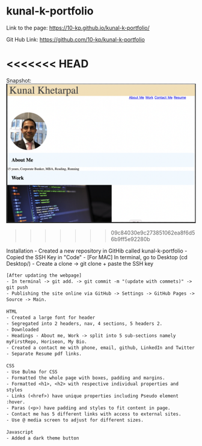 # kunal-k-portfolio

Link to the page: https://10-kp.github.io/kunal-k-portfolio/

Git Hub Link: https://github.com/10-kp/kunal-k-portfolio

<<<<<<< HEAD
=======
Snapshot: ![](assets/images/screen-shot.png)
>>>>>>> 09c84030e9c273851062ea8f6d56b9ff5e92280b

Installation
    - Created a new repository in GitHib called kunal-k-portfolio
    - Copied the SSH Key in "Code"
    - [For MAC] In terminal, go to Desktop (cd Desktop/)
    - Create a clone -> git clone + paste the SSH key
    
    [After updating the webpage]
    - In terminal -> git add. -> git commit -m "(update with commets)" -> git push
    - Publishing the site online via GitHub -> Settings -> GitHub Pages -> Source -> Main. 

    HTML
    - Created a large font for header
    - Segregated into 2 headers, nav, 4 sections, 5 headers 2.
    - Downloaded 
    - Headings - About me, Work -> split into 5 sub-sections namely myFirstRepo, Horiseon, My Bio.
    - Created a contact me with phone, email, github, LinkedIn and Twitter
    - Separate Resume pdf links.

    CSS
    - Use Bulma for CSS
    - Formatted the whole page with boxes, padding and margins.
    - Formatted <h1>, <h2> with respective individual properties and styles
    - Links (<href>) have unique properties including Pseudo element :hover.
    - Paras (<p>) have padding and styles to fit content in page.
    - Contact me has 5 different links with access to external sites.
    - Use @ media screen to adjust for different sizes.

    Javascript
    - Added a dark theme button
